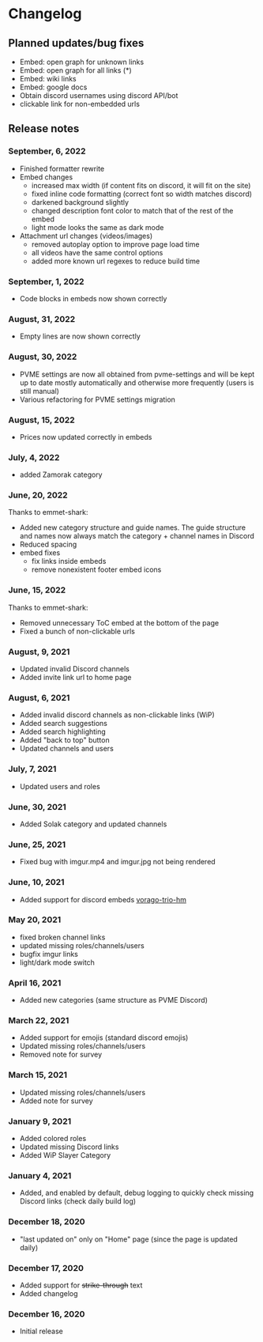 # Changelog

## Planned updates/bug fixes

- Embed: open graph for unknown links
- Embed: open graph for all links (*)
- Embed: wiki links
- Embed: google docs
- Obtain discord usernames using discord API/bot
- clickable link for non-embedded urls


## Release notes

### September, 6, 2022

- Finished formatter rewrite
- Embed changes
  - increased max width (if content fits on discord, it will fit on the site)
  - fixed inline code formatting (correct font so width matches discord)
  - darkened background slightly
  - changed description font color to match that of the rest of the embed
  - light mode looks the same as dark mode
- Attachment url changes (videos/images)
  - removed autoplay option to improve page load time
  - all videos have the same control options
  - added more known url regexes to reduce build time

### September, 1, 2022

- Code blocks in embeds now shown correctly

### August, 31, 2022

- Empty lines are now shown correctly

### August, 30, 2022

- PVME settings are now all obtained from pvme-settings and will be kept up to date mostly automatically and otherwise more frequently (users is still manual)
- Various refactoring for PVME settings migration

### August, 15, 2022

- Prices now updated correctly in embeds

### July, 4, 2022

- added Zamorak category

### June, 20, 2022

Thanks to emmet-shark:

- Added new category structure and guide names. The guide structure and names now always match the category + channel names in Discord 
- Reduced spacing
- embed fixes
  - fix links inside embeds
  - remove nonexistent footer embed icons

### June, 15, 2022

Thanks to emmet-shark:

- Removed unnecessary ToC embed at the bottom of the page
- Fixed a bunch of non-clickable urls

### August, 9, 2021

- Updated invalid Discord channels
- Added invite link url to home page

### August, 6, 2021

- Added invalid discord channels as non-clickable links (WiP)
- Added search suggestions
- Added search highlighting
- Added "back to top" button
- Updated channels and users

### July, 7, 2021

- Updated users and roles

### June, 30, 2021

- Added Solak category and updated channels

### June, 25, 2021

- Fixed bug with imgur.mp4 and imgur.jpg not being rendered

### June, 10, 2021

- Added support for discord embeds [vorago-trio-hm](https://pvme.github.io/pvme-guides/vorago/vorago-trio-hm/#safe-phases-10-11)

### May 20, 2021

- fixed broken channel links
- updated missing roles/channels/users
- bugfix imgur links
- light/dark mode switch

### April 16, 2021

- Added new categories (same structure as PVME Discord)

### March 22, 2021

- Added support for emojis (standard discord emojis)
- Updated missing roles/channels/users
- Removed note for survey

### March 15, 2021

- Updated missing roles/channels/users
- Added note for survey

### January 9, 2021

- Added colored roles
- Updated missing Discord links
- Added WiP Slayer Category

### January 4, 2021

- Added, and enabled by default, debug logging to quickly check missing Discord links (check daily build log)

### December 18, 2020

- "last updated on" only on "Home" page (since the page is updated daily)

### December 17, 2020

- Added support for ~~strike-through~~ text
- Added changelog

### December 16, 2020

- Initial release
